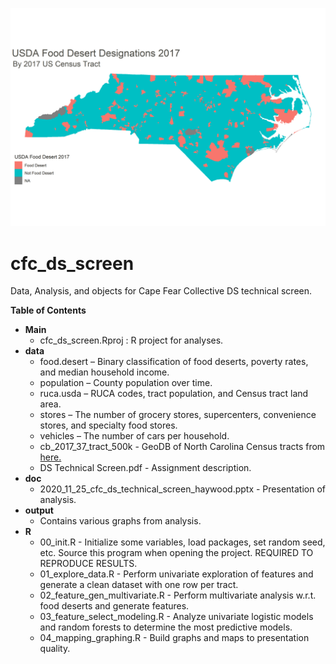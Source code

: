 ![Food Desert Map](output/food_desert_map.png)

# cfc_ds_screen
 Data, Analysis, and objects for Cape Fear Collective DS technical screen.

**Table of Contents**

* **Main**
  * cfc_ds_screen.Rproj : R project for analyses.
* **data**
  * food.desert – Binary classification of food deserts, poverty rates, and median household income.
  * population – County population over time.
  * ruca.usda – RUCA codes, tract population, and Census tract land area.
  * stores – The number of grocery stores, supercenters, convenience stores, and specialty food stores.
  * vehicles – The number of cars per household.
  * cb_2017_37_tract_500k - GeoDB of North Carolina Census tracts from <a href=https://www.census.gov/geographies/mapping-files/time-series/geo/carto-boundary-file.2017.html>here.</a>
  * DS Technical Screen.pdf - Assignment description.
* **doc**
  * 2020_11_25_cfc_ds_technical_screen_haywood.pptx - Presentation of analysis.
* **output**
  * Contains various graphs from analysis.
* **R**
  * 00_init.R - Initialize some variables, load packages, set random seed, etc. Source this program when opening the project. REQUIRED TO REPRODUCE RESULTS.
  * 01_explore_data.R - Perform univariate exploration of features and generate a clean dataset with one row per tract.
  * 02_feature_gen_multivariate.R - Perform multivariate analysis w.r.t. food deserts and generate features.
  * 03_feature_select_modeling.R - Analyze univariate logistic models and random forests to determine the most predictive models.
  * 04_mapping_graphing.R - Build graphs and maps to presentation quality.
   


